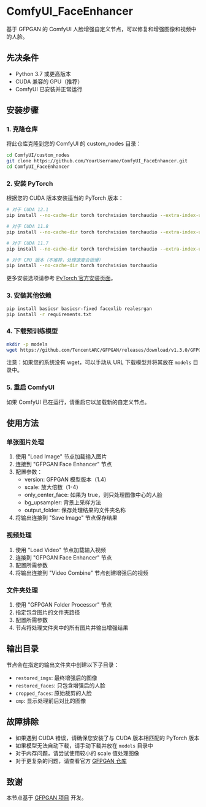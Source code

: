 # ComfyUI_FaceEnhancer

基于 GFPGAN 的 ComfyUI 人脸增强自定义节点，可以修复和增强图像和视频中的人脸。

## 先决条件

- Python 3.7 或更高版本
- CUDA 兼容的 GPU（推荐）
- ComfyUI 已安装并正常运行

## 安装步骤

### 1. 克隆仓库

将此仓库克隆到您的 ComfyUI 的 custom_nodes 目录：

```bash
cd ComfyUI/custom_nodes
git clone https://github.com/YourUsername/ComfyUI_FaceEnhancer.git
cd ComfyUI_FaceEnhancer
```

### 2. 安装 PyTorch

根据您的 CUDA 版本安装适当的 PyTorch 版本：

```bash
# 对于 CUDA 12.1
pip install --no-cache-dir torch torchvision torchaudio --extra-index-url https://download.pytorch.org/whl/cu121

# 对于 CUDA 11.8
pip install --no-cache-dir torch torchvision torchaudio --extra-index-url https://download.pytorch.org/whl/cu118

# 对于 CUDA 11.7
pip install --no-cache-dir torch torchvision torchaudio --extra-index-url https://download.pytorch.org/whl/cu117

# 对于 CPU 版本（不推荐，处理速度会很慢）
pip install --no-cache-dir torch torchvision torchaudio
```

更多安装选项请参考 [PyTorch 官方安装页面](https://pytorch.org/get-started/locally/)。

### 3. 安装其他依赖

```bash
pip install basicsr basicsr-fixed facexlib realesrgan
pip install -r requirements.txt
```

### 4. 下载预训练模型

```bash
mkdir -p models
wget https://github.com/TencentARC/GFPGAN/releases/download/v1.3.0/GFPGANv1.4.pth -P models/
```

注意：如果您的系统没有 wget，可以手动从 URL 下载模型并将其放在 `models` 目录中。

### 5. 重启 ComfyUI

如果 ComfyUI 已在运行，请重启它以加载新的自定义节点。

## 使用方法

### 单张图片处理

1. 使用 "Load Image" 节点加载输入图片
2. 连接到 "GFPGAN Face Enhancer" 节点
3. 配置参数：
   - version: GFPGAN 模型版本（1.4）
   - scale: 放大倍数（1-4）
   - only_center_face: 如果为 true，则只处理图像中心的人脸
   - bg_upsampler: 背景上采样方法
   - output_folder: 保存处理结果的文件夹名称
4. 将输出连接到 "Save Image" 节点保存结果

### 视频处理

1. 使用 "Load Video" 节点加载输入视频
2. 连接到 "GFPGAN Face Enhancer" 节点
3. 配置所需参数
4. 将输出连接到 "Video Combine" 节点创建增强后的视频

### 文件夹处理

1. 使用 "GFPGAN Folder Processor" 节点
2. 指定包含图片的文件夹路径
3. 配置所需参数
4. 节点将处理文件夹中的所有图片并输出增强结果

## 输出目录

节点会在指定的输出文件夹中创建以下子目录：

- `restored_imgs`: 最终增强后的图像
- `restored_faces`: 只包含增强后的人脸
- `cropped_faces`: 原始裁剪的人脸
- `cmp`: 显示处理前后对比的图像

## 故障排除

- 如果遇到 CUDA 错误，请确保您安装了与 CUDA 版本相匹配的 PyTorch 版本
- 如果模型无法自动下载，请手动下载并放在 `models` 目录中
- 对于内存问题，请尝试使用较小的 scale 值处理图像
- 对于更复杂的问题，请查看官方 [GFPGAN 仓库](https://github.com/TencentARC/GFPGAN)

## 致谢

本节点基于 [GFPGAN 项目](https://github.com/TencentARC/GFPGAN) 开发。
